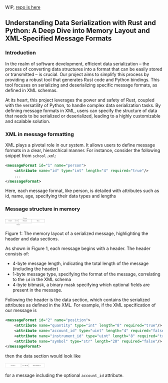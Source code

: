 WIP, <a href="https://github.com/laundrevity/xparse">repo is here</a>

<h2>Understanding Data Serialization with Rust and Python: A Deep Dive into Memory Layout and XML-Specified Message Formats</h2>

<h3>Introduction</h3>
In the realm of software development, efficient data serialization – the process of converting data structures into a format that can be easily stored or transmitted – is crucial. Our project aims to simplify this process by providing a robust tool that generates Rust code and Python bindings. This tool focuses on serializing and deserializing specific message formats, as defined in XML schemas.

At its heart, this project leverages the power and safety of Rust, coupled with the versatility of Python, to handle complex data serialization tasks. By defining message formats in XML, users can specify the structure of data that needs to be serialized or deserialized, leading to a highly customizable and scalable solution.

<h3>XML in message formatting</h3>

XML plays a pivotal role in our system. It allows users to define message formats in a clear, hierarchical manner. For instance, consider the following snippet from `school.xml`:

```xml
<messageFormat id="1" name="person">
    <attribute name="id" type="int" length="4" required="true"/>
    ...
</messageFormat>
```

Here, each message format, like person, is detailed with attributes such as id, name, age, specifying their data types and lengths

<h3>Message structure in memory</h3>

<img src="/static/tikz/header_body.png" alt="Memory Layout" width="25%">

Figure 1: The memory layout of a serialized message, highlighting the header and data sections.

As shown in Figure 1, each message begins with a header. The header consists of:

- 4-byte message length, indicating the total length of the message (including the header)
- 1-byte message type, specifying the format of the message, correlating to the `id` in the XML schema
- 4-byte bitmask, a binary mask specifying which optional fields are present in the message.

Following the header is the data section, which contains the serialized attributes as defined in the XML. For example, if the XML specification of our message is 
```xml
<messageFormat id="2" name="position">
    <attribute name="quantity" type="int" length="8" required="true"/>
    <attribute name="account_id" type="uint" length="4" required="false"/>
    <attribute name="instrument_id" type="uint" length="8" required="true"/>
    <attribute name="symbol" type="str" length="20" required="false"/>
</messageFormat>
```
then the data section would look like 

<img src="/static/tikz/diagram.png" alt="Data Section Layout" width="25%">

for a message including the optional `account_id` attribute.